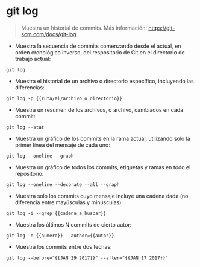 # git log

> Muestra un historial de commits.
> Más información: <https://git-scm.com/docs/git-log>.

- Muestra la secuencia de commits comenzando desde el actual, en orden cronológico inverso, del respositorio de Git en el directorio de trabajo actual:

`git log`

- Muestra el historial de un archivo o directorio específico, incluyendo las diferencias:

`git log -p {{ruta/al/archivo_o_directorio}}`

- Muestra un resumen de los archivos, o archivo, cambiados en cada commit:

`git log --stat`

- Muestra un gráfico de los commits en la rama actual, utilizando solo la primer línea del mensaje de cada uno:

`git log --oneline --graph`

- Muestra un gráfico de todos los commits, etiquetas y ramas en todo el repositorio:

`git log --oneline --decorate --all --graph`

- Muestra solo los commits cuyo mensaje incluye una cadena dada (no diferencia entre mayúsculas y minúsculas):

`git log -i --grep {{cadena_a_buscar}}`

- Muestra los últimos N commits de cierto autor:

`git log -n {{numero}} --author={{autor}}`

- Muestra los commits entre dos fechas:

`git log --before="{{JAN 29 2017}}" --after="{{JAN 17 2017}}"`
